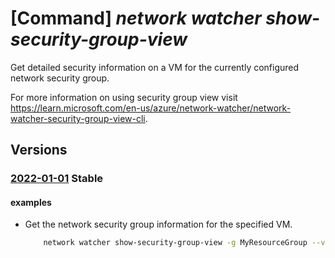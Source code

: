 # [Command] _network watcher show-security-group-view_

Get detailed security information on a VM for the currently configured network security group.

For more information on using security group view visit https://learn.microsoft.com/en-us/azure/network-watcher/network-watcher-security-group-view-cli.

## Versions

### [2022-01-01](/Resources/mgmt-plane/L3N1YnNjcmlwdGlvbnMve30vcmVzb3VyY2Vncm91cHMve30vcHJvdmlkZXJzL21pY3Jvc29mdC5uZXR3b3JrL25ldHdvcmt3YXRjaGVycy97fS9zZWN1cml0eWdyb3Vwdmlldw==/2022-01-01.xml) **Stable**

<!-- mgmt-plane /subscriptions/{}/resourcegroups/{}/providers/microsoft.network/networkwatchers/{}/securitygroupview 2022-01-01 -->

#### examples

- Get the network security group information for the specified VM.
    ```bash
        network watcher show-security-group-view -g MyResourceGroup --vm MyVm
    ```
